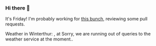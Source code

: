 ### Hi there :wave:

It's Friday! I'm probably working for [this bunch](https://github.com/kohofinancial), reviewing some pull requests.

Weather in Winterthur: , at Sorry, we are running out of queries to the weather service at the moment..
